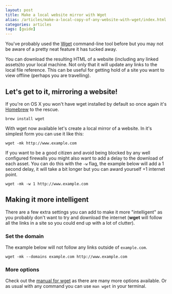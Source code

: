 ```yaml
---
layout: post
title: Make a local website mirror with Wget
alias: /articles/make-a-local-copy-of-any-website-with-wget/index.html
categories: articles
tags: [guide]
---
```

You've probably used the [Wget](http://www.gnu.org/software/wget/) command-line tool before but you may not be aware of a pretty neat feature it has tucked away.

You can download the resulting HTML of a website (including any linked assets)to your local machine. Not only that it will update any links to the local file reference. This can be useful for getting hold of a site you want to view offline (perhaps you are travelling).

## Let's get to it, mirroring a website!

If you're on OS X you won't have wget installed by default so once again it's [Homebrew](http://brew.sh/) to the rescue.

```
brew install wget
```

With wget now available let's create a local mirror of a website. In it's simplest form you can use it like this:

```
wget -mk http://www.example.com
```

If you want to be a good citizen and avoid being blocked by any well configured firewalls you might also want to add a delay to the download of each asset. You can do this with the `-w` flag, the example below will add a 1 second delay, it will take a bit longer but you can award yourself +1 internet point.

```
wget -mk -w 1 http://www.example.com
```

## Making it more intelligent

There are a few extra settings you can add to make it more "intelligent" as you probably don't want to try and download the internet (__wget__ will follow all the links in a site so you could end up with a lot of clutter).

### Set the domain

The example below will not follow any links outside of `example.com`.

```
wget -mk --domains example.com http://www.example.com
```

### More options

Check out the [manual for wget](http://www.gnu.org/software/wget/manual/wget.html) as there are many more options available. Or as usual with any command you can use `man wget` in your terminal.
